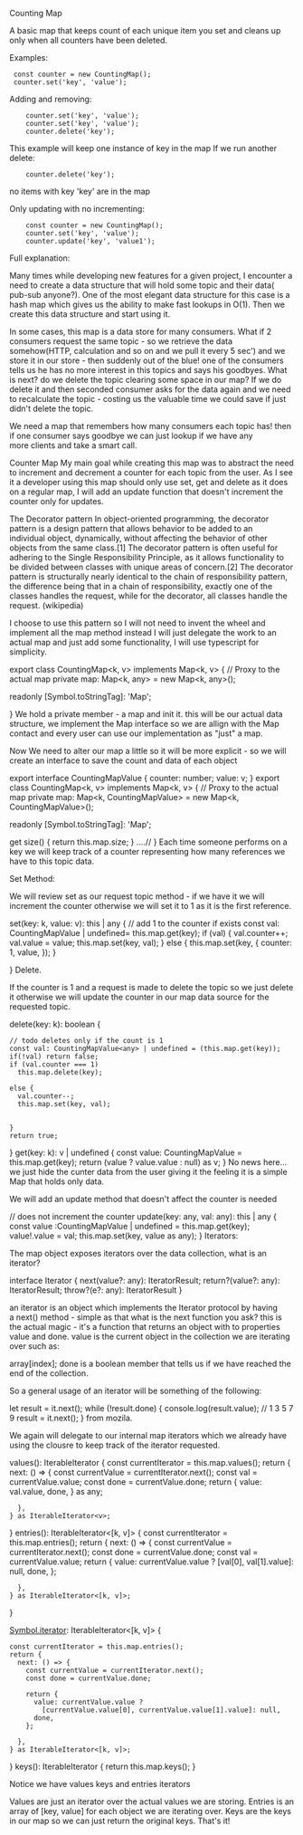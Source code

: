 Counting Map

A basic map that keeps count of each unique item you set and cleans up only when all counters have been deleted.


Examples:
```
 const counter = new CountingMap();
 counter.set('key', 'value');
```

Adding and removing:
```
    counter.set('key', 'value');
    counter.set('key', 'value');
    counter.delete('key');
```
This example will keep one instance of key in the map
If we run another delete:
```
    counter.delete('key');
```
no items with key 'key' are in the map

Only updating with no incrementing:
```
    const counter = new CountingMap();
    counter.set('key', 'value');
    counter.update('key', 'value1');
```
Full explanation:

Many times while developing new features for a given project, I encounter a need to create a data structure that will hold some topic and their data( pub-sub anyone?). One of the most elegant data structure for this case is a hash map which gives us the ability to make fast lookups in O(1). Then we create this data structure and start using it.



In some cases, this map is a data store for many consumers. What if 2 consumers request the same topic - so we retrieve the data somehow(HTTP, calculation and so on and we pull it every 5 sec') and we store it in our store - then suddenly out of the blue! one of the consumers tells us he has no more interest in this topics and says his goodbyes. What is next? do we delete the topic clearing some space in our map? If we do delete it and then seconded consumer asks for the data again and we need to recalculate the topic - costing us the valuable time we could save if just didn't delete the topic.

We need a map that remembers how many consumers each topic has! then if one consumer says goodbye we can just lookup if we have any more clients and take a smart call.

Counter Map
My main goal while creating this map was to abstract the need to increment and decrement a counter for each topic from the user. As I see it a developer using this map should only use set, get and delete as it does on a regular map, I will add an update function that doesn't increment the counter only for updates.

The Decorator pattern
In object-oriented programming, the decorator pattern is a design pattern that allows behavior to be added to an individual object, dynamically, without affecting the behavior of other objects from the same class.[1] The decorator pattern is often useful for adhering to the Single Responsibility Principle, as it allows functionality to be divided between classes with unique areas of concern.[2] The decorator pattern is structurally nearly identical to the chain of responsibility pattern, the difference being that in a chain of responsibility, exactly one of the classes handles the request, while for the decorator, all classes handle the request. (wikipedia)

I choose to use this pattern so I will not need to invent the wheel and implement all the map method instead I will just delegate the work to an actual map and just add some functionality, I will use typescript for simplicity.

export class CountingMap<k, v> implements Map<k, v> {
  // Proxy to the actual map
  private map: Map<k, any> = new Map<k, any>();

  readonly [Symbol.toStringTag]: 'Map';


}
We hold a private member - a map and init it. this will be our actual data structure, we implement the Map interface so we are allign with the Map contact and every user can use our implementation as "just" a map.

Now We need to alter our map a little so it will be more explicit - so we will create an interface to save the count and data of each object 

export interface CountingMapValue<v> {
  counter: number;
  value: v;
}
export class CountingMap<k, v> implements Map<k, v> {
  // Proxy to the actual map
  private map: Map<k, CountingMapValue<v>> = new Map<k, CountingMapValue<v>>();

  readonly [Symbol.toStringTag]: 'Map';


  get size() {
    return this.map.size;
  }
  ....// 
}
Each time someone performs on a key we will keep track of a counter representing how many references we have to this topic data.

Set Method:

We will review set as our request topic method - if we have it we will increment the counter otherwise we will set it to 1 as it is the first reference.

 set(key: k, value: v): this | any {
    // add 1 to the counter if exists
    const val: CountingMapValue<v> | undefined= this.map.get(key);
    if (val) {
      val.counter++;
      val.value = value;
      this.map.set(key, val);
    } else {
      this.map.set(key, {
        counter: 1,
        value,
      });
    }
  
  }
Delete.

If the counter is 1 and a request is made to delete the topic so we just delete it otherwise we will update the counter in our map data source for the requested topic.

 delete(key: k): boolean {
    
    // todo deletes only if the count is 1
    const val: CountingMapValue<any> | undefined = (this.map.get(key));
    if(!val) return false;
    if (val.counter === 1)
      this.map.delete(key);

    else {
      val.counter--;
      this.map.set(key, val);


    }
    return true;

  }
 get(key: k): v | undefined {
    const value: CountingMapValue<v> = this.map.get(key);
    return (value ? value.value : null) as v;
  }
No news here... we just hide the cunter data from the user giving it the feeling it is a simple Map that holds only data.

We will add an update method that doesn't affect the counter is needed

 // does not increment the counter
  update(key: any, val: any): this | any {
    const value :CountingMapValue<any> | undefined = this.map.get(key);
    value!.value = val;
    this.map.set(key, value as any);
  }
Iterators:

The map object exposes iterators over the data collection, what is an iterator? 

interface Iterator<T> {
    next(value?: any): IteratorResult<T>;
    return?(value?: any): IteratorResult<T>;
    throw?(e?: any): IteratorResult<T>
}


an iterator is an object which implements the Iterator protocol by having a next() method - simple as that what is the next function you ask? this is the actual magic - it's a function that returns an object with to properties value and done. value is the current object in the collection we are iterating over such as:

array[index];
done is a boolean member that tells us if we have reached the end of the collection.

So a general usage of an iterator will be something of the following:

let result = it.next();
while (!result.done) {
 console.log(result.value); // 1 3 5 7 9
 result = it.next();
}
from mozila.

We again will delegate to our internal map iterators which we already have using the clousre to keep track of the iterator requested.

 values(): IterableIterator<v> {
    const currentIterator = this.map.values();
    return {
      next: () => {
        const currentValue = currentIterator.next();
        const val = currentValue.value;
        const done = currentValue.done;
        return {
          value: val.value,
          done,
        } as any;

      },
    } as IterableIterator<v>;
  }
entries(): IterableIterator<[k, v]> {
    const currentIterator = this.map.entries();
    return {
      next: () => {
        const currentValue = currentIterator.next();
        const done = currentValue.done;
        const val = currentValue.value;
        return {
          value: currentValue.value ?
            [val[0], val[1].value]: null,
          done,
        };

      },
    } as IterableIterator<[k, v]>;
  }

[Symbol.iterator](): IterableIterator<[k, v]> {
   
    const currentIterator = this.map.entries();
    return {
      next: () => {
        const currentValue = currentIterator.next();
        const done = currentValue.done;

        return {
          value: currentValue.value ?
            [currentValue.value[0], currentValue.value[1].value]: null,
          done,
        };

      },
    } as IterableIterator<[k, v]>;
  }
keys(): IterableIterator<k> {
    return this.map.keys();
  }

Notice we have values keys and entries iterators

Values are just an iterator over the actual values we are storing.
Entries is an array of [key, value] for each object we are iterating over.
Keys are the keys in our map so we can just return the original keys.
That's it!

